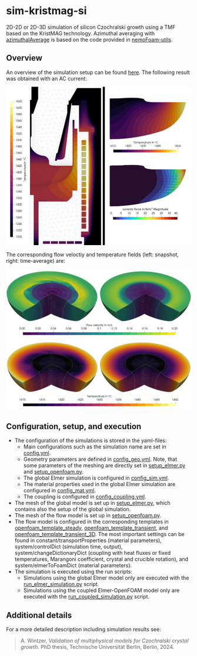 # sim-kristmag-si
2D-2D or 2D-3D simulation of silicon Czochralski growth using a TMF based on the KristMAG technology. Azimuthal averaging with [azimuthalAverage](azimuthalAverage) is based on the code provided in [nemoFoam-utils](https://github.com/nemocrys/nemoFoam-utils).

## Overview

An overview of the simulation setup can be found [here](figures/setup.png). The following result was obtained with an AC current:

![result-2D-simulation](figures/2D-3D_AC-global.png)

The corresponding flow veloctiy and temperature fields (left: snapshot, right: time-average) are:

![result-flow-velocity](figures/AC_flow-velocity.png)
![result-flow-temperature](figures/AC_temperature.png)

## Configuration, setup, and execution

- The configuration of the simulations is stored in the yaml-files:
  - Main configurations such as the simulation name are set in [config.yml](config.yml).
  - Geometry parameters are defined in [config_geo.yml](config_geo.yml). Note, that some parameters of the meshing are directly set in [setup_elmer.py](setup_elmer.py) and [setup_openfoam.py](setup_openfoam.py).
  - The global Elmer simulation is configured in [config_sim.yml](config_sim.yml).
  - The material properties used in the global Elmer simulation are configured in [config_mat.yml](config_mat.yml).
  - The coupling is configured in [config_coupling.yml](config_coupling.yml).
- The mesh of the global model is set up in [setup_elmer.py](setup_elmer.py), which contains also the setup of the global simulation.
- The mesh of the flow model is set up in [setup_openfoam.py](setup_openfoam.py).
- The flow model is configured in the corresponding templates in [openfoam_template_steady](openfoam_template_steady), [openfoam_template_transient](openfoam_template_transient), and [openfoam_template_transient_3D](openfoam_template_transient_3D). The most important settings can be found in constant/transportProperties (material parameters), system/controlDict (simulation time, output), system/changeDictionaryDict (coupling with heat fluxes or fixed temperatures, Marangoni coefficient, crystal and crucible rotation), and system/elmerToFoamDict (material parameters).
- The simulation is executed using the run scripts:
  - Simulations using the global Elmer model only are executed with the [run_elmer_simulation.py](run_elmer_simulation.py) script.
  - Simulations using the coupled Elmer-OpenFOAM model only are executed with the [run_coupled_simulation.py](run_coupled_simulation.py) script.

## Additional details

For a more detailed description including simulation results see:

> A. Wintzer, *Validation of multiphysical models for Czochralski crystal growth*. PhD thesis, Technische Universität Berlin, Berlin, 2024.
